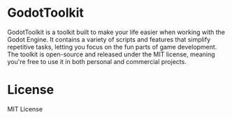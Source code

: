 # GodotToolkit
GodotToolkit is a toolkit built to make your life easier when working with the Godot Engine. It contains a variety of scripts and features that simplify repetitive tasks, letting you focus on the fun parts of game development. The toolkit is open-source and released under the MIT license, meaning you're free to use it in both personal and commercial projects. 
# License
MIT License
